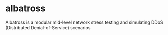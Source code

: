 # albatross
Albatross is a modular mid-level network stress testing and simulating DDoS (Distributed Denial-of-Service) scenarios

